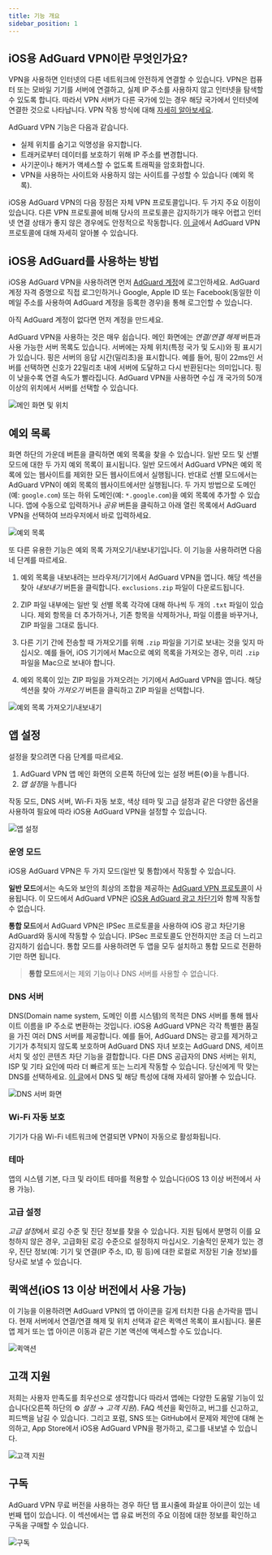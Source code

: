 ```yaml
---
title: 기능 개요
sidebar_position: 1
---
```


## iOS용 AdGuard VPN이란 무엇인가요?

VPN을 사용하면 인터넷의 다른 네트워크에 안전하게 연결할 수 있습니다. VPN은 컴퓨터 또는 모바일 기기를 서버에 연결하고, 실제 IP 주소를 사용하지 않고 인터넷을 탐색할 수 있도록 합니다. 따라서 VPN 서버가 다른 국가에 있는 경우 해당 국가에서 인터넷에 연결한 것으로 나타납니다. VPN 작동 방식에 대해 [자세히 알아보세요](/general/how-vpn-works.md).

AdGuard VPN 기능은 다음과 같습니다.
* 실제 위치를 숨기고 익명성을 유지합니다.
* 트래커로부터 데이터를 보호하기 위해 IP 주소를 변경합니다.
* 사기꾼이나 해커가 액세스할 수 없도록 트래픽을 암호화합니다.
* VPN을 사용하는 사이트와 사용하지 않는 사이트를 구성할 수 있습니다 (예외 목록).

iOS용 AdGuard VPN의 다음 장점은 자체 VPN 프로토콜입니다. 두 가지 주요 이점이 있습니다. 다른 VPN 프로토콜에 비해 당사의 프로토콜은 감지하기가 매우 어렵고 인터넷 연결 상태가 좋지 않은 경우에도 안정적으로 작동합니다. [이 글](../general/adguard-vpn-protocol.mdx)에서 AdGuard VPN 프로토콜에 대해 자세히 알아볼 수 있습니다.

## iOS용 AdGuard를 사용하는 방법

iOS용 AdGuard VPN을 사용하려면 먼저 [AdGuard 계정](https://my.adguard.com/)에 로그인하세요. AdGuard 계정 자격 증명으로 직접 로그인하거나 Google, Apple ID 또는 Facebook(동일한 이메일 주소를 사용하여 AdGuard 계정을 등록한 경우)을 통해 로그인할 수 있습니다.

아직 AdGuard 계정이 없다면 먼저 계정을 만드세요.

AdGuard VPN을 사용하는 것은 매우 쉽습니다. 메인 화면에는 *연결/연결 해제* 버튼과 사용 가능한 서버 목록도 있습니다. 서버에는 자체 위치(특정 국가 및 도시)와 핑 표시기가 있습니다. 핑은 서버의 응답 시간(밀리초)을 표시합니다. 예를 들어, 핑이 22ms인 서버를 선택하면 신호가 22밀리초 내에 서버에 도달하고 다시 반환된다는 의미입니다. 핑이 낮을수록 연결 속도가 빨라집니다. AdGuard VPN을 사용하면 수십 개 국가의 50개 이상의 위치에서 서버를 선택할 수 있습니다.

![메인 화면 및 위치](https://cdn.adguardvpn.com/content/kb/vpn/ios/1.png?123)

## 예외 목록

화면 하단의 가운데 버튼을 클릭하면 예외 목록을 찾을 수 있습니다. 일반 모드 및 선별 모드에 대한 두 가지 예외 목록이 표시됩니다. 일반 모드에서 AdGuard VPN은 예외 목록에 있는 웹사이트를 제외한 모든 웹사이트에서 실행됩니다. 반대로 선별 모드에서는 AdGuard VPN이 예외 목록의 웹사이트에서만 실행됩니다. 두 가지 방법으로 도메인(예: `google.com`) 또는 하위 도메인(예: `*.google.com`)을 예외 목록에 추가할 수 있습니다. 앱에 수동으로 입력하거나 *공유* 버튼을 클릭하고 아래 열린 목록에서 AdGuard VPN을 선택하여 브라우저에서 바로 입력하세요.

![예외 목록](https://cdn.adguardvpn.com/content/kb/vpn/ios/2.png?123)

또 다른 유용한 기능은 예외 목록 가져오기/내보내기입니다. 이 기능을 사용하려면 다음 네 단계를 따르세요.

1. 예외 목록을 내보내려는 브라우저/기기에서 AdGuard VPN을 엽니다. 해당 섹션을 찾아 *내보내기* 버튼을 클릭합니다. `exclusions.zip` 파일이 다운로드됩니다.

2. ZIP 파일 내부에는 일반 및 선별 목록 각각에 대해 하나씩 두 개의 `.txt` 파일이 있습니다. 제외 항목을 더 추가하거나, 기존 항목을 삭제하거나, 파일 이름을 바꾸거나, ZIP 파일을 그대로 둡니다.

3. 다른 기기 간에 전송할 때 가져오기를 위해 `.zip` 파일을 기기로 보내는 것을 잊지 마십시오. 예를 들어, iOS 기기에서 Mac으로 예외 목록을 가져오는 경우, 미리 `.zip` 파일을 Mac으로 보내야 합니다.

4. 예외 목록이 있는 ZIP 파일을 가져오려는 기기에서 AdGuard VPN을 엽니다. 해당 섹션을 찾아 *가져오기* 버튼을 클릭하고 ZIP 파일을 선택합니다.

![예외 목록 가져오기/내보내기](https://cdn.adguardvpn.com/content/kb/vpn/ios/import-export-exclusions.png)

## 앱 설정

설정을 찾으려면 다음 단계를 따르세요.

1. AdGuard VPN 앱 메인 화면의 오른쪽 하단에 있는 설정 버튼(⚙)을 누릅니다.
2. *앱 설정*을 누릅니다

작동 모드, DNS 서버, Wi-Fi 자동 보호, 색상 테마 및 고급 설정과 같은 다양한 옵션을 사용하여 필요에 따라 iOS용 AdGuard VPN을 설정할 수 있습니다.

![앱 설정](https://cdn.adguardvpn.com/content/kb/vpn/ios/app-settings.png)

### 운영 모드

iOS용 AdGuard VPN은 두 가지 모드(일반 및 통합)에서 작동할 수 있습니다.

**일반 모드**에서는 속도와 보안의 최상의 조합을 제공하는 [AdGuard VPN 프로토콜](../general/adguard-vpn-protocol.mdx)이 사용됩니다. 이 모드에서 AdGuard VPN은 [iOS용 AdGuard 광고 차단기](https://adguard.com/kb/adguard-for-ios/overview/)와 함께 작동할 수 없습니다.

**통합 모드**에서 AdGuard VPN은 IPSec 프로토콜을 사용하여 iOS 광고 차단기용 AdGuard와 동시에 작동할 수 있습니다. IPSec 프로토콜도 안전하지만 조금 더 느리고 감지하기 쉽습니다. 통합 모드를 사용하려면 두 앱을 모두 설치하고 통합 모드로 전환하기만 하면 됩니다.
> **통합 모드**에서는 제외 기능이나 DNS 서버를 사용할 수 없습니다.

### DNS 서버

DNS(Domain name system, 도메인 이름 시스템)의 목적은 DNS 서버를 통해 웹사이트 이름을 IP 주소로 변환하는 것입니다. iOS용 AdGuard VPN은 각각 특별한 품질을 가진 여러 DNS 서버를 제공합니다. 예를 들어, AdGuard DNS는 광고를 제거하고 기기가 추적되지 않도록 보호하며 AdGuard DNS 자녀 보호는 AdGuard DNS, 세이프 서치 및 성인 콘텐츠 차단 기능을 결합합니다. 다른 DNS 공급자의 DNS 서버는 위치, ISP 및 기타 요인에 따라 더 빠르게 또는 느리게 작동할 수 있습니다. 당신에게 딱 맞는 DNS를 선택하세요. [이 글](https://adguard-dns.io/kb/general/dns-filtering/#what-is-dns)에서 DNS 및 해당 특성에 대해 자세히 알아볼 수 있습니다.

![DNS 서버 화면](https://cdn.adguardvpn.com/content/kb/vpn/ios/dns-server.png)

### Wi-Fi 자동 보호

기기가 다음 Wi-Fi 네트워크에 연결되면 VPN이 자동으로 활성화됩니다.

### 테마

앱의 시스템 기본, 다크 및 라이트 테마를 적용할 수 있습니다(iOS 13 이상 버전에서 사용 가능).

### 고급 설정

*고급 설정*에서 로깅 수준 및 진단 정보를 찾을 수 있습니다. 지원 팀에서 분명히 이를 요청하지 않은 경우, 고급화된 로깅 수준으로 설정하지 마십시오. 기술적인 문제가 있는 경우, 진단 정보(예: 기기 및 연결(IP 주소, ID, 핑 등)에 대한 로컬로 저장된 기술 정보)를 당사로 보낼 수 있습니다.

## 퀵액션(iOS 13 이상 버전에서 사용 가능)

이 기능을 이용하려면 AdGuard VPN의 앱 아이콘을 길게 터치한 다음 손가락을 뗍니다. 현재 서버에서 연결/연결 해제 및 위치 선택과 같은 퀵액션 목록이 표시됩니다. 물론 앱 제거 또는 앱 아이콘 이동과 같은 기본 액션에 액세스할 수도 있습니다.

![퀵액션](https://cdn.adguardvpn.com/content/kb/vpn/ios/quick-actions.png)

## 고객 지원

저희는 사용자 만족도를 최우선으로 생각합니다 따라서 앱에는 다양한 도움말 기능이 있습니다(오른쪽 하단의 ⚙ *설정* → *고객 지원*). FAQ 섹션을 확인하고, 버그를 신고하고, 피드백을 남길 수 있습니다. 그리고 포럼, SNS 또는 GitHub에서 문제와 제안에 대해 논의하고, App Store에서 iOS용 AdGuard VPN을 평가하고, 로그를 내보낼 수 있습니다.

![고객 지원](https://cdn.adguardvpn.com/content/kb/vpn/ios/support.png)

## 구독

AdGuard VPN 무료 버전을 사용하는 경우 하단 탭 표시줄에 화살표 아이콘이 있는 네 번째 탭이 있습니다. 이 섹션에서는 앱 유료 버전의 주요 이점에 대한 정보를 확인하고 구독을 구매할 수 있습니다.

![구독](https://cdn.adguardvpn.com/content/kb/vpn/ios/subscription_en.png)
